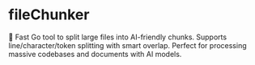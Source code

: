 # fileChunker
🚀 Fast Go tool to split large files into AI-friendly chunks. Supports line/character/token splitting with smart overlap. Perfect for processing massive codebases and documents with AI models.
